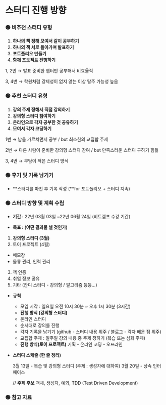 # 스터디 진행 방향

### 🟢 비추천 스터디 유형

1. **하나의 책 정해 모여서 같이 공부하기**
2. **하나의 책 서로 돌아가며 발표하기**
3. **포트폴리오 만들기**
4. **함께 프토젝트 진행하기**

1, 2번 → 발표 준비한 챕터만 공부해서 비효율적

3, 4번 → 학원처럼 강제성이 없지 않는 이상 탈주 가능성 높음

### 🟢 추천 스터디 유형

1. **강의 주제 정해서 직접 강의하기**
2. **강의형 스터디 참여하기**
3. **온라인으로 각자 공부한 것 공유하기**
4. **모여서 각자 코딩하기** 

1번 → 남을 가르치면서 공부 / but 최소한의 교집합 주제

2번 → 다른 사람이 준비한 강의형 스터디 참여 / but 만족스러운 스터디 구하기 힘듦

3, 4번 → 부담이 적은 스터디 방식

### 🟢 후기 및 기록 남기기

- **스터디를 마친 후 기록 작성 (**for 포트폴리오 + 스터디 지속)

### 🟢 스터디 방향 및 계획 수립

- **기간** : 22년 03월 03일 ~22년 06월 24일 (비트캠프 수강 기간)

- **목표 : (어떤 결과물 낼 것인가)**
1. **강의형 스터디 (3월)**
2. 토이 프로젝트 (4월)
- 메모장
- 물류 관리, 인력 관리
3. 책 인증
4. 취업 정보 공유 
5. 기타 (잔디 스터디 - 강의형 / 알고리즘 등등...)

- **규칙**
    - 모임 시각 : 일요일 오전 10시 30분 ~ 오후 1시 30분 (3시간)
    - **진행 방식 (강의형 스터디)**
    - 온라인 스터디
    - 순서대로 강의를 진행 
    - 각자 기록을 남기기 (github - 스터디 내용 위주 / 블로그 - 각자 배운 점 위주)
    - 교집합 주제 : 일주일 강의 내용 중 주제 정하기 (복습 또는 심화 주제)
    - **진행 방식(토이 프로젝트)**
    기획 - 온라인
    코딩 - 오프라인
    
- **스터디 스케줄 (한 줄 정리)**
    
    3월 13일 - 복습 및 강의형 스터디 (주제 : 생성자에 대하여)
    3월 20일 - 상속 인터페이스
    
    // **주제 후보**
    객체, 생성자, 예외, TDD (Test Driven Development)
    

### 🟢 참고 자료